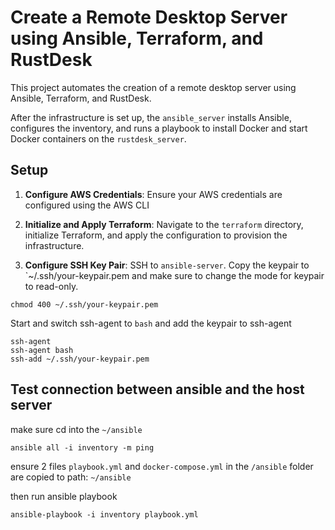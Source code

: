 # Create a Remote Desktop Server using Ansible, Terraform, and RustDesk

This project automates the creation of a remote desktop server using Ansible, Terraform, and RustDesk. 

After the infrastructure is set up, the `ansible_server` installs Ansible, configures the inventory, and runs a playbook to install Docker and start Docker containers on the `rustdesk_server`.

## Setup

1. **Configure AWS Credentials**: Ensure your AWS credentials are configured using the AWS CLI

2. **Initialize and Apply Terraform**: Navigate to the `terraform` directory, initialize Terraform, and apply the configuration to provision the infrastructure.

3. **Configure SSH Key Pair**: SSH to `ansible-server`. Copy the keypair to `~/.ssh/your-keypair.pem and make sure to change the mode for keypair to read-only.

```
chmod 400 ~/.ssh/your-keypair.pem
```

Start and switch ssh-agent to `bash` and add the keypair to ssh-agent

```
ssh-agent
ssh-agent bash
ssh-add ~/.ssh/your-keypair.pem
```


## Test connection between ansible and the host server

make sure cd into the `~/ansible`
```
ansible all -i inventory -m ping
```

ensure 2 files `playbook.yml` and `docker-compose.yml` in the `/ansible` folder are copied to path: `~/ansible`

then run ansible playbook

```
ansible-playbook -i inventory playbook.yml 
```